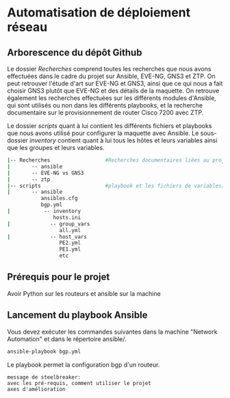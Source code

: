 # Automatisation de déploiement réseau

## Arborescence du dépôt Github

Le dossier *Recherches* comprend toutes les recherches que nous avons effectuées dans le cadre du projet sur Ansible, EVE-NG, GNS3 et ZTP. On peut retrouver l'étude d'art sur EVE-NG et GNS3, ainsi que ce qui nous a fait choisir GNS3 plutôt que EVE-NG et des détails de la maquette. On retrouve également les recherches effectuées sur les différents modules d'Ansible, qui sont utilisés ou non dans les différents playbooks, et la recherche documentaire sur le provisionnement de router Cisco 7200 avec ZTP.

Le dossier *scripts* quant à lui contient les différents fichiers et playbooks que nous avons utilisé pour configurer la maquette avec Ansible. Le sous-dossier *inventory* contient quant à lui tous les hôtes et leurs variables ainsi que les groupes et leurs variables.

```bash
|-- Recherches                  #Recherches documentaires liées au projet
|       -- ansible
|       -- EVE-NG vs GNS3
|       -- ztp
|-- scripts                     #playbook et les fichiers de variables/conf utilisés dans le projet
|       -- ansible
           ansibles.cfg
           bgp.yml
|           -- inventory
               hosts.ini
|             -- group_vars
                 all.yml
|             -- host_vars
                 PE2.yml
                 PE1.yml
                 etc
```

## Prérequis pour le projet

Avoir Python sur les routeurs et ansible sur la machine 

## Lancement du playbook Ansible

Vous devez exécuter les commandes suivantes dans la machine "Network Automation" et dans le répertoire ansible/.

```bash
ansible-playbook bgp.yml 
```

Le playbook permet la configuration bgp d'un routeur.
```
message de steelbreaker: 
avec les pré-requis, comment utiliser le projet
axes d'amélioration
```
